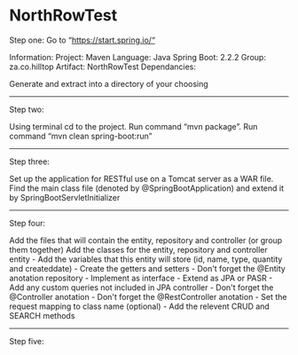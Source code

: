 # NorthRowTest

Step one:
Go to “https://start.spring.io/“

Information:
Project: Maven
Language: Java
Spring Boot: 2.2.2
Group: za.co.hilltop
Artifact: NorthRowTest
Dependancies: 

Generate and extract into a directory of your choosing
____________________________________________________

Step two:

Using terminal cd to the project.
Run command “mvn package”.
Run command “mvn clean spring-boot:run”
____________________________________________________
Step three: 

Set up the application for RESTful use on a Tomcat server as a WAR file.
Find the main class file (denoted by @SpringBootApplication) and extend it by SpringBootServletInitializer
____________________________________________________
Step four: 

Add the files that will contain the entity, repository and controller (or group them together)
Add the classes for the entity, repository and controller
entity
    - Add the variables that this entity will store (id, name, type, quantity and createddate)
    - Create the getters and setters
    - Don't forget the @Entity anotation
repository
    - Implement as interface
    - Extend as JPA or PASR
    - Add any custom queries not included in JPA
controller 
    - Don't forget the @Controller anotation
    - Don't forget the @RestController anotation
    - Set the request mapping to class name (optional)
    - Add the relevent CRUD and SEARCH methods
____________________________________________________
Step five: 

